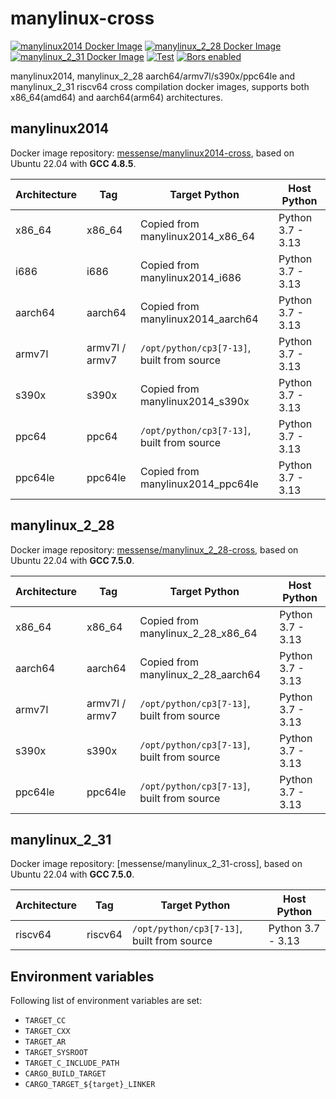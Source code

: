 # manylinux-cross

[![manylinux2014 Docker Image](https://img.shields.io/docker/pulls/messense/manylinux2014-cross.svg?maxAge=2592000&label=manylinux2014)](https://hub.docker.com/r/messense/manylinux2014-cross/)
[![manylinux_2_28 Docker Image](https://img.shields.io/docker/pulls/messense/manylinux_2_28-cross.svg?maxAge=2592000&label=manylinux_2_28)](https://hub.docker.com/r/messense/manylinux_2_28-cross/)
[![manylinux_2_31 Docker Image](https://img.shields.io/docker/pulls/messense/manylinux_2_31-cross.svg?maxAge=2592000&label=manylinux_2_31)](https://hub.docker.com/r/messense/manylinux_2_31-cross/)
[![Test](https://github.com/rust-cross/manylinux-cross/workflows/Test/badge.svg)](https://github.com/rust-cross/manylinux-cross/actions?query=workflow%3ATest)
[![Bors enabled](https://bors.tech/images/badge_small.svg)](https://app.bors.tech/repositories/58198)

manylinux2014, manylinux_2_28 aarch64/armv7l/s390x/ppc64le and manylinux_2_31 riscv64 cross compilation docker images,
supports both x86_64(amd64) and aarch64(arm64) architectures.

## manylinux2014

Docker image repository: [messense/manylinux2014-cross], based on Ubuntu 22.04 with **GCC 4.8.5**.

| Architecture |      Tag        |          Target Python                     |       Host Python      |
| ------------ | --------------- | ------------------------------------------ | ---------------------- |
| x86_64       | x86_64          | Copied from manylinux2014_x86_64           | Python 3.7 - 3.13      |
| i686         | i686            | Copied from manylinux2014_i686             | Python 3.7 - 3.13      |
| aarch64      | aarch64         | Copied from manylinux2014_aarch64          | Python 3.7 - 3.13      |
| armv7l       | armv7l / armv7  | `/opt/python/cp3[7-13]`, built from source | Python 3.7 - 3.13      |
| s390x        | s390x           | Copied from manylinux2014_s390x            | Python 3.7 - 3.13      |
| ppc64        | ppc64           | `/opt/python/cp3[7-13]`, built from source | Python 3.7 - 3.13      |
| ppc64le      | ppc64le         | Copied from manylinux2014_ppc64le          | Python 3.7 - 3.13      |

## manylinux_2_28

Docker image repository: [messense/manylinux_2_28-cross], based on Ubuntu 22.04 with **GCC 7.5.0**.

| Architecture |      Tag        |          Target Python                     |       Host Python      |
| ------------ | --------------- | ------------------------------------------ | ---------------------- |
| x86_64       | x86_64          | Copied from manylinux_2_28_x86_64          | Python 3.7 - 3.13      |
| aarch64      | aarch64         | Copied from manylinux_2_28_aarch64         | Python 3.7 - 3.13      |
| armv7l       | armv7l / armv7  | `/opt/python/cp3[7-13]`, built from source | Python 3.7 - 3.13      |
| s390x        | s390x           | `/opt/python/cp3[7-13]`, built from source | Python 3.7 - 3.13      |
| ppc64le      | ppc64le         | `/opt/python/cp3[7-13]`, built from source | Python 3.7 - 3.13      |


## manylinux_2_31

Docker image repository: [messense/manylinux_2_31-cross], based on Ubuntu 22.04 with **GCC 7.5.0**.

| Architecture |      Tag        |          Target Python                     |       Host Python      |
| ------------ | --------------- | ------------------------------------------ | ---------------------- |
| riscv64      | riscv64         | `/opt/python/cp3[7-13]`, built from source | Python 3.7 - 3.13      |

## Environment variables

Following list of environment variables are set:

* `TARGET_CC`
* `TARGET_CXX`
* `TARGET_AR`
* `TARGET_SYSROOT`
* `TARGET_C_INCLUDE_PATH`
* `CARGO_BUILD_TARGET`
* `CARGO_TARGET_${target}_LINKER`

[messense/manylinux2014-cross]: https://hub.docker.com/r/messense/manylinux2014-cross
[messense/manylinux_2_28-cross]: https://hub.docker.com/r/messense/manylinux_2_28-cross
